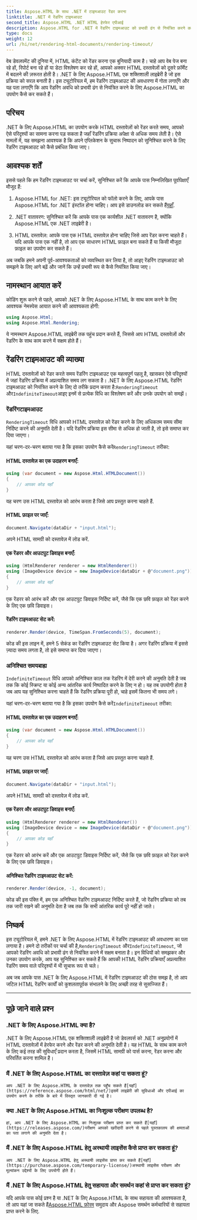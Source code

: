 ```yaml
---
title: Aspose.HTML के साथ .NET में टाइमआउट रेंडर करना
linktitle: .NET में रेंडरिंग टाइमआउट
second_title: Aspose.HTML .NET HTML हेरफेर एपीआई
description: Aspose.HTML for .NET में रेंडरिंग टाइमआउट को प्रभावी ढंग से नियंत्रित करने का तरीका जानें। रेंडरिंग विकल्पों का अन्वेषण करें और HTML दस्तावेज़ रेंडरिंग को सुचारू रूप से सुनिश्चित करें।
type: docs
weight: 12
url: /hi/net/rendering-html-documents/rendering-timeout/
---
```


वेब डेवलपमेंट की दुनिया में, HTML कंटेंट को रेंडर करना एक बुनियादी काम है। चाहे आप वेब पेज बना रहे हों, रिपोर्ट बना रहे हों या डेटा विश्लेषण कर रहे हों, आपको अक्सर HTML दस्तावेज़ों को दूसरे फ़ॉर्मेट में बदलने की ज़रूरत होती है। .NET के लिए Aspose.HTML एक शक्तिशाली लाइब्रेरी है जो इस प्रक्रिया को सरल बनाती है। इस ट्यूटोरियल में, हम रेंडरिंग टाइमआउट की अवधारणा में गोता लगाएँगे और यह पता लगाएँगे कि आप रेंडरिंग अवधि को प्रभावी ढंग से नियंत्रित करने के लिए Aspose.HTML का उपयोग कैसे कर सकते हैं।

## परिचय

.NET के लिए Aspose.HTML का उपयोग करके HTML दस्तावेज़ों को रेंडर करते समय, आपको ऐसे परिदृश्यों का सामना करना पड़ सकता है जहाँ रेंडरिंग प्रक्रिया अपेक्षा से अधिक समय लेती है। ऐसे मामलों में, यह समझना आवश्यक है कि अपने एप्लिकेशन के सुचारू निष्पादन को सुनिश्चित करने के लिए रेंडरिंग टाइमआउट को कैसे प्रबंधित किया जाए।

## आवश्यक शर्तें

इससे पहले कि हम रेंडरिंग टाइमआउट पर चर्चा करें, सुनिश्चित करें कि आपके पास निम्नलिखित पूर्वापेक्षाएँ मौजूद हैं:

1. Aspose.HTML for .NET: इस ट्यूटोरियल को फॉलो करने के लिए, आपके पास Aspose.HTML for .NET इंस्टॉल होना चाहिए। आप इसे डाउनलोड कर सकते हैं[यहाँ](https://releases.aspose.com/html/net/).

2. .NET वातावरण: सुनिश्चित करें कि आपके पास एक कार्यशील .NET वातावरण है, क्योंकि Aspose.HTML एक .NET लाइब्रेरी है।

3. HTML दस्तावेज़: आपके पास एक HTML दस्तावेज़ होना चाहिए जिसे आप रेंडर करना चाहते हैं। यदि आपके पास एक नहीं है, तो आप एक साधारण HTML फ़ाइल बना सकते हैं या किसी मौजूदा फ़ाइल का उपयोग कर सकते हैं।

अब जबकि हमने अपनी पूर्व-आवश्यकताओं को व्यवस्थित कर लिया है, तो आइए रेंडरिंग टाइमआउट को समझने के लिए आगे बढ़ें और जानें कि उन्हें प्रभावी रूप से कैसे नियंत्रित किया जाए।

## नामस्थान आयात करें

कोडिंग शुरू करने से पहले, आपको .NET के लिए Aspose.HTML के साथ काम करने के लिए आवश्यक नेमस्पेस आयात करने की आवश्यकता होगी:

```csharp
using Aspose.Html;
using Aspose.Html.Rendering;
```

ये नामस्थान Aspose.HTML लाइब्रेरी तक पहुंच प्रदान करते हैं, जिससे आप HTML दस्तावेज़ों और रेंडरिंग के साथ काम करने में सक्षम होते हैं।

## रेंडरिंग टाइमआउट की व्याख्या

HTML दस्तावेज़ों को रेंडर करते समय रेंडरिंग टाइमआउट एक महत्वपूर्ण पहलू है, खासकर ऐसे परिदृश्यों में जहां रेंडरिंग प्रक्रिया में अप्रत्याशित समय लग सकता है। .NET के लिए Aspose.HTML रेंडरिंग टाइमआउट को नियंत्रित करने के लिए दो तरीके प्रदान करता है:`RenderingTimeout` और`IndefiniteTimeout`आइए इनमें से प्रत्येक विधि का विश्लेषण करें और उनके उपयोग को समझें।

### रेंडरिंगटाइमआउट

`RenderingTimeout` विधि आपको HTML दस्तावेज़ को रेंडर करने के लिए अधिकतम समय सीमा निर्दिष्ट करने की अनुमति देती है। यदि रेंडरिंग प्रक्रिया इस सीमा से अधिक हो जाती है, तो इसे समाप्त कर दिया जाएगा।

 यहां चरण-दर-चरण बताया गया है कि इसका उपयोग कैसे करें`RenderingTimeout` तरीका:

#### HTML दस्तावेज़ का एक उदाहरण बनाएँ:

   ```csharp
   using (var document = new Aspose.Html.HTMLDocument())
   {
       // आपका कोड यहाँ
   }
   ```

   यह चरण उस HTML दस्तावेज़ को आरंभ करता है जिसे आप प्रस्तुत करना चाहते हैं.

#### HTML फ़ाइल पर जाएँ:

   ```csharp
   document.Navigate(dataDir + "input.html");
   ```

   अपने HTML सामग्री को दस्तावेज़ में लोड करें.

#### एक रेंडरर और आउटपुट डिवाइस बनाएँ:

   ```csharp
   using (HtmlRenderer renderer = new HtmlRenderer())
   using (ImageDevice device = new ImageDevice(dataDir + @"document.png"))
   {
       // आपका कोड यहाँ
   }
   ```

   एक रेंडरर को आरंभ करें और एक आउटपुट डिवाइस निर्दिष्ट करें, जैसे कि एक छवि फ़ाइल को रेंडर करने के लिए एक छवि डिवाइस।

#### रेंडरिंग टाइमआउट सेट करें:

   ```csharp
   renderer.Render(device, TimeSpan.FromSeconds(5), document);
   ```

   कोड की इस लाइन में, हमने 5 सेकंड का रेंडरिंग टाइमआउट सेट किया है। अगर रेंडरिंग प्रक्रिया में इससे ज़्यादा समय लगता है, तो इसे समाप्त कर दिया जाएगा।

### अनिश्चित समयबाह्य

`IndefiniteTimeout` विधि आपको अनिश्चित काल तक रेंडरिंग में देरी करने की अनुमति देती है जब तक कि कोई स्क्रिप्ट या कोई अन्य आंतरिक कार्य निष्पादित करने के लिए न हो। यह तब उपयोगी होता है जब आप यह सुनिश्चित करना चाहते हैं कि रेंडरिंग प्रक्रिया पूरी हो, चाहे इसमें कितना भी समय लगे।

 यहां चरण-दर-चरण बताया गया है कि इसका उपयोग कैसे करें`IndefiniteTimeout` तरीका:

#### HTML दस्तावेज़ का एक उदाहरण बनाएँ:

   ```csharp
   using (var document = new Aspose.Html.HTMLDocument())
   {
       // आपका कोड यहाँ
   }
   ```

   यह चरण उस HTML दस्तावेज़ को आरंभ करता है जिसे आप प्रस्तुत करना चाहते हैं.

#### HTML फ़ाइल पर जाएँ:

   ```csharp
   document.Navigate(dataDir + "input.html");
   ```

   अपने HTML सामग्री को दस्तावेज़ में लोड करें.

#### एक रेंडरर और आउटपुट डिवाइस बनाएँ:

   ```csharp
   using (HtmlRenderer renderer = new HtmlRenderer())
   using (ImageDevice device = new ImageDevice(dataDir + @"document.png"))
   {
       // आपका कोड यहाँ
   }
   ```

   एक रेंडरर को आरंभ करें और एक आउटपुट डिवाइस निर्दिष्ट करें, जैसे कि एक छवि फ़ाइल को रेंडर करने के लिए एक छवि डिवाइस।

#### अनिश्चित रेंडरिंग टाइमआउट सेट करें:

   ```csharp
   renderer.Render(device, -1, document);
   ```

   कोड की इस पंक्ति में, हम एक अनिश्चित रेंडरिंग टाइमआउट निर्दिष्ट करते हैं, जो रेंडरिंग प्रक्रिया को तब तक जारी रखने की अनुमति देता है जब तक कि सभी आंतरिक कार्य पूरे नहीं हो जाते।

## निष्कर्ष

 इस ट्यूटोरियल में, हमने .NET के लिए Aspose.HTML में रेंडरिंग टाइमआउट की अवधारणा का पता लगाया है। हमने दो तरीकों पर चर्चा की है,`RenderingTimeout` और`IndefiniteTimeout`, जो आपको रेंडरिंग अवधि को प्रभावी ढंग से नियंत्रित करने में सक्षम बनाता है। इन विधियों को समझकर और उनका उपयोग करके, आप यह सुनिश्चित कर सकते हैं कि आपकी HTML रेंडरिंग प्रक्रियाएँ अप्रत्याशित रेंडरिंग समय वाले परिदृश्यों में भी सुचारू रूप से चले।

अब जब आपके पास .NET के लिए Aspose.HTML में रेंडरिंग टाइमआउट की ठोस समझ है, तो आप जटिल HTML रेंडरिंग कार्यों को कुशलतापूर्वक संभालने के लिए अच्छी तरह से सुसज्जित हैं।

---

## पूछे जाने वाले प्रश्न

### .NET के लिए Aspose.HTML क्या है?
   .NET के लिए Aspose.HTML एक शक्तिशाली लाइब्रेरी है जो डेवलपर्स को .NET अनुप्रयोगों में HTML दस्तावेज़ों में हेरफेर करने और रेंडर करने की अनुमति देती है। यह HTML के साथ काम करने के लिए कई तरह की सुविधाएँ प्रदान करता है, जिसमें HTML सामग्री को पार्स करना, रेंडर करना और परिवर्तित करना शामिल है।

### मैं .NET के लिए Aspose.HTML का दस्तावेज़ कहां पा सकता हूं?
    आप .NET के लिए Aspose.HTML के दस्तावेज़ तक पहुँच सकते हैं[यहाँ](https://reference.aspose.com/html/net/)इसमें लाइब्रेरी की सुविधाओं और एपीआई का उपयोग करने के तरीके के बारे में विस्तृत जानकारी दी गई है।

### क्या .NET के लिए Aspose.HTML का निःशुल्क परीक्षण उपलब्ध है?
    हां, आप .NET के लिए Aspose.HTML का निःशुल्क परीक्षण प्राप्त कर सकते हैं[यहाँ](https://releases.aspose.com/)परीक्षण आपको खरीदारी करने से पहले पुस्तकालय की क्षमताओं का पता लगाने की अनुमति देता है।

### मैं .NET के लिए Aspose.HTML हेतु अस्थायी लाइसेंस कैसे प्राप्त कर सकता हूं?
    आप .NET के लिए Aspose.HTML हेतु अस्थायी लाइसेंस प्राप्त कर सकते हैं[यहाँ](https://purchase.aspose.com/temporary-license/)अस्थायी लाइसेंस परीक्षण और मूल्यांकन उद्देश्यों के लिए उपयोगी होते हैं।

### मैं .NET के लिए Aspose.HTML हेतु सहायता और समर्थन कहां से प्राप्त कर सकता हूं?
   यदि आपके पास कोई प्रश्न है या .NET के लिए Aspose.HTML के साथ सहायता की आवश्यकता है, तो आप यहां जा सकते हैं[Aspose.HTML फ़ोरम](https://forum.aspose.com/) समुदाय और Aspose समर्थन कर्मचारियों से सहायता प्राप्त करने के लिए.




